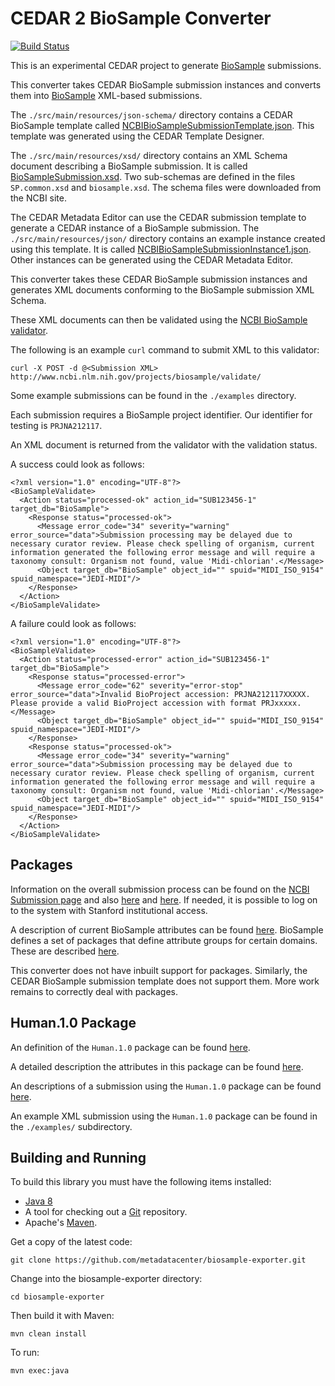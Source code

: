 CEDAR 2 BioSample Converter
===========================

[![Build Status](https://travis-ci.org/metadatacenter/biosample-exporter.svg?branch=master)](https://travis-ci.org/metadatacenter/biosample-exporter)

This is an experimental CEDAR project to generate [BioSample](http://www.ncbi.nlm.nih.gov/biosample/) submissions.

This converter takes CEDAR BioSample submission instances and converts them into [BioSample](http://www.ncbi.nlm.nih.gov/biosample/) XML-based submissions.

The ```./src/main/resources/json-schema/``` directory contains a CEDAR BioSample template called 
[NCBIBioSampleSubmissionTemplate.json](https://github.com/metadatacenter/biosample-exporter/blob/develop/src/main/resources/json-schema/NCBIBioSampleSubmissionTemplate.json).
This template was generated using the CEDAR Template Designer.

The ```./src/main/resources/xsd/``` directory contains an XML Schema document describing a BioSample submission.
It is called [BioSampleSubmission.xsd](https://github.com/metadatacenter/biosample-exporter/blob/develop/src/main/resources/xsd/BioSampleSubmission.xsd). 
Two sub-schemas are defined in the files ```SP.common.xsd``` and ```biosample.xsd```.
The schema files were downloaded from the NCBI site. 

The CEDAR Metadata Editor can use the CEDAR submission template to generate a CEDAR instance of a BioSample submission. 
The ```./src/main/resources/json/``` directory contains an example instance created using this template.
It is called [NCBIBioSampleSubmissionInstance1.json](https://github.com/metadatacenter/biosample-exporter/blob/develop/src/main/resources/json/NCBIBioSampleSubmissionInstance1.json).
Other instances can be generated using the CEDAR Metadata Editor.

This converter takes these CEDAR BioSample submission instances and generates XML documents conforming to the
BioSample submission XML Schema.

These XML documents can then be validated using the [NCBI BioSample validator](http://www.ncbi.nlm.nih.gov/projects/biosample/validate/).

The following is an example ```curl``` command to submit XML to this validator:

    curl -X POST -d @<Submission XML>  http://www.ncbi.nlm.nih.gov/projects/biosample/validate/

Some example submissions can be found in the ```./examples``` directory.

Each submission requires a BioSample project identifier. Our identifier for testing is `PRJNA212117`.

An XML document is returned from the validator with the validation status.

A success could look as follows:

```
<?xml version="1.0" encoding="UTF-8"?>
<BioSampleValidate>
  <Action status="processed-ok" action_id="SUB123456-1" target_db="BioSample">
    <Response status="processed-ok">
      <Message error_code="34" severity="warning" error_source="data">Submission processing may be delayed due to necessary curator review. Please check spelling of organism, current information generated the following error message and will require a taxonomy consult: Organism not found, value 'Midi-chlorian'.</Message>
      <Object target_db="BioSample" object_id="" spuid="MIDI_ISO_9154" spuid_namespace="JEDI-MIDI"/>
    </Response>
  </Action>
</BioSampleValidate>
```

A failure could look as follows:

```
<?xml version="1.0" encoding="UTF-8"?>
<BioSampleValidate>
  <Action status="processed-error" action_id="SUB123456-1" target_db="BioSample">
    <Response status="processed-error">
      <Message error_code="62" severity="error-stop" error_source="data">Invalid BioProject accession: PRJNA212117XXXXX. Please provide a valid BioProject accession with format PRJxxxxx.</Message>
      <Object target_db="BioSample" object_id="" spuid="MIDI_ISO_9154" spuid_namespace="JEDI-MIDI"/>
    </Response>
    <Response status="processed-ok">
      <Message error_code="34" severity="warning" error_source="data">Submission processing may be delayed due to necessary curator review. Please check spelling of organism, current information generated the following error message and will require a taxonomy consult: Organism not found, value 'Midi-chlorian'.</Message>
      <Object target_db="BioSample" object_id="" spuid="MIDI_ISO_9154" spuid_namespace="JEDI-MIDI"/>
    </Response>
  </Action>
</BioSampleValidate>
```

## Packages

Information on the overall submission process can be found on the [NCBI Submission page](http://www.ncbi.nlm.nih.gov/home/submit.shtml)
and also [here](https://submit.ncbi.nlm.nih.gov/subs/) and [here](http://www.ncbi.nlm.nih.gov/biosample/docs/submission/faq/).
If needed, it is possible to log on to the system with Stanford institutional access.

A description of current BioSample attributes can be found [here](http://www.ncbi.nlm.nih.gov/biosample/docs/attributes/).
BioSample defines a set of packages that define attribute groups for certain domains.
These are described [here](http://www.ncbi.nlm.nih.gov/biosample/docs/packages/).

This converter does not have inbuilt support for packages. 
Similarly, the CEDAR BioSample submission template does not support them.
More work remains to correctly deal with packages.

## Human.1.0 Package

An definition of the `Human.1.0` package can be found [here](https://www.ncbi.nlm.nih.gov/biosample/docs/packages/Human.1.0/).

A detailed description the attributes in this package can be found [here](https://www.ncbi.nlm.nih.gov/biosample/docs/packages/Human.1.0/?format=xml).

An descriptions of a submission using the `Human.1.0` package can be found [here](https://www.ncbi.nlm.nih.gov/biosample?Db=biosample&Cmd=ShowDetailView&TermToSearch=2911274).

An example XML submission using the `Human.1.0` package can be found in the `./examples/` subdirectory.

## Building and Running

To build this library you must have the following items installed:

+ [Java 8](http://www.oracle.com/technetwork/java/javase/downloads/index.html)
+ A tool for checking out a [Git](http://git-scm.com/) repository.
+ Apache's [Maven](http://maven.apache.org/index.html).

Get a copy of the latest code:

    git clone https://github.com/metadatacenter/biosample-exporter.git

Change into the biosample-exporter directory:

    cd biosample-exporter 

Then build it with Maven:

    mvn clean install

To run:

    mvn exec:java


